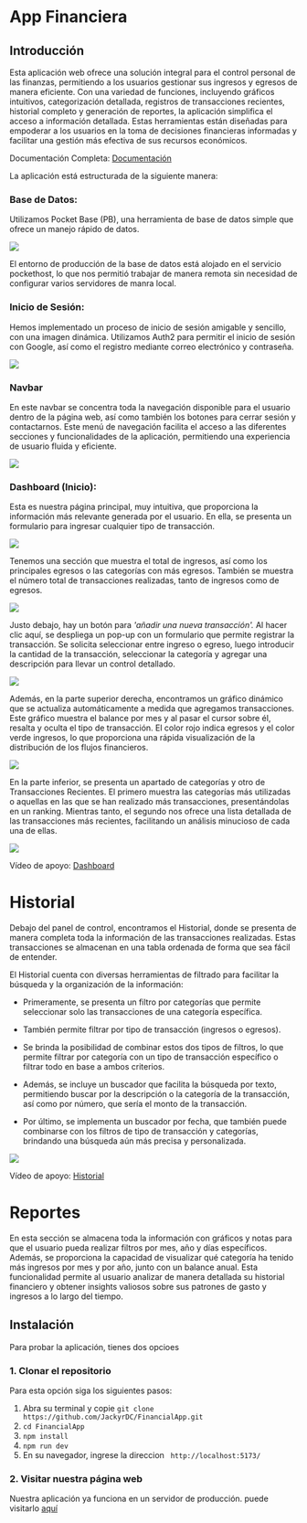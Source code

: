 # App Financiera 
## Introducción
Esta aplicación web ofrece una solución integral para el control personal de las finanzas, permitiendo a los usuarios gestionar sus ingresos y egresos de manera eficiente. Con una variedad de funciones, incluyendo gráficos intuitivos, categorización detallada, registros de transacciones recientes, historial completo y generación de reportes, la aplicación simplifica el acceso a información detallada. Estas herramientas están diseñadas para empoderar a los usuarios en la toma de decisiones financieras informadas y facilitar una gestión más efectiva de sus recursos económicos.

Documentación Completa:
[Documentación](https://docs.google.com/document/d/1mFygPrj6lSseUIzQixMrxu8dPdaocKc4Zx8dSZWR_JU/edit?hl=es "Documentación")

La aplicación está estructurada de la siguiente manera:

### Base de Datos:
Utilizamos Pocket Base (PB), una herramienta de base de datos simple que ofrece un manejo rápido de datos.

![](https://raw.githubusercontent.com/JackyrDC/FinancialApp/main/imagenes/pb.png)

El entorno de producción de la base de datos está alojado en el servicio pockethost, lo que nos permitió trabajar de manera remota sin necesidad de configurar varios servidores de manra local. 

### Inicio de Sesión:
Hemos implementado un proceso de inicio de sesión amigable y sencillo, con una imagen dinámica. Utilizamos Auth2 para permitir el inicio de sesión con Google, así como el registro mediante correo electrónico y contraseña.

![](https://raw.githubusercontent.com/JackyrDC/FinancialApp/961e33ee12caafafa3244c4dc576bee4af7e5ee0/imagenes/Login.png)

### Navbar 
En este navbar se concentra toda la navegación disponible para el usuario dentro de la página web, así como también los botones para cerrar sesión y contactarnos. Este menú de navegación facilita el acceso a las diferentes secciones y funcionalidades de la aplicación, permitiendo una experiencia de usuario fluida y eficiente.

![](https://raw.githubusercontent.com/JackyrDC/FinancialApp/961e33ee12caafafa3244c4dc576bee4af7e5ee0/imagenes/navbar.png)

### Dashboard (Inicio):
Esta es nuestra página principal, muy intuitiva, que proporciona la información más relevante generada por el usuario. En ella, se presenta un formulario para ingresar cualquier tipo de transacción.

![](https://raw.githubusercontent.com/JackyrDC/FinancialApp/961e33ee12caafafa3244c4dc576bee4af7e5ee0/imagenes/inicio.png)

Tenemos una sección que muestra el total de ingresos, así como los principales egresos o las categorías con más egresos. También se muestra el número total de transacciones realizadas, tanto de ingresos como de egresos.

![](https://raw.githubusercontent.com/JackyrDC/FinancialApp/961e33ee12caafafa3244c4dc576bee4af7e5ee0/imagenes/total.png)

Justo debajo, hay un botón para *'añadir una nueva transacción'.* Al hacer clic aquí, se despliega un pop-up con un formulario que permite registrar la transacción. Se solicita seleccionar entre ingreso o egreso, luego introducir la cantidad de la transacción, seleccionar la categoría y agregar una descripción para llevar un control detallado.

![](https://raw.githubusercontent.com/JackyrDC/FinancialApp/961e33ee12caafafa3244c4dc576bee4af7e5ee0/imagenes/formulario.png)

Además, en la parte superior derecha, encontramos un gráfico dinámico que se actualiza automáticamente a medida que agregamos transacciones. Este gráfico muestra el balance por mes y al pasar el cursor sobre él, resalta y oculta el tipo de transacción. El color rojo indica egresos y el color verde ingresos, lo que proporciona una rápida visualización de la distribución de los flujos financieros.

![](https://raw.githubusercontent.com/JackyrDC/FinancialApp/961e33ee12caafafa3244c4dc576bee4af7e5ee0/imagenes/grafica.png)

En la parte inferior, se presenta un apartado de categorías y otro de Transacciones Recientes. El primero muestra las categorías más utilizadas o aquellas en las que se han realizado más transacciones, presentándolas en un ranking. Mientras tanto, el segundo nos ofrece una lista detallada de las transacciones más recientes, facilitando un análisis minucioso de cada una de ellas.

![](https://raw.githubusercontent.com/JackyrDC/FinancialApp/961e33ee12caafafa3244c4dc576bee4af7e5ee0/imagenes/ca-re.png)

Vídeo de apoyo:
[Dashboard](https://drive.google.com/file/d/1o3aHFZplxBGoe2FqO8M_xZzOYe5IDQ5Z/view?t=22 "Dashboard")

# Historial
Debajo del panel de control, encontramos el Historial, donde se presenta de manera completa toda la información de las transacciones realizadas. Estas transacciones se almacenan en una tabla ordenada de forma que sea fácil de entender.

El Historial cuenta con diversas herramientas de filtrado para facilitar la búsqueda y la organización de la información:

- Primeramente, se presenta un filtro por categorías que permite seleccionar solo las transacciones de una categoría específica.

- También permite filtrar por tipo de transacción (ingresos o egresos).

- Se brinda la posibilidad de combinar estos dos tipos de filtros, lo que permite filtrar por categoría con un tipo de transacción específico o filtrar todo en base a ambos criterios.

- Además, se incluye un buscador que facilita la búsqueda por texto, permitiendo buscar por la descripción o la categoría de la transacción, así como por número, que sería el monto de la transacción.

- Por último, se implementa un buscador por fecha, que también puede combinarse con los filtros de tipo de transacción y categorías, brindando una búsqueda aún más precisa y personalizada.

![](https://raw.githubusercontent.com/JackyrDC/FinancialApp/961e33ee12caafafa3244c4dc576bee4af7e5ee0/imagenes/filtros.png)

Vídeo de apoyo:
[Historial](http://https://drive.google.com/file/d/1o3aHFZplxBGoe2FqO8M_xZzOYe5IDQ5Z/view?t=2 "Historial")

# Reportes
En esta sección se almacena toda la información con gráficos y notas para que el usuario pueda realizar filtros por mes, año y días específicos. Además, se proporciona la capacidad de visualizar qué categoría ha tenido más ingresos por mes y por año, junto con un balance anual. Esta funcionalidad permite al usuario analizar de manera detallada su historial financiero y obtener insights valiosos sobre sus patrones de gasto y ingresos a lo largo del tiempo.


## Instalación
Para probar la aplicación, tienes dos opcioes

### 1. Clonar el repositorio

Para esta opción siga los siguientes pasos:
  1. Abra su terminal y copie `git clone https://github.com/JackyrDC/FinancialApp.git`
  2. `cd FinancialApp`
  3. `npm install`
  4. `npm run dev`
  5. En su navegador, ingrese la direccion ` http://localhost:5173/`


### 2. Visitar nuestra página web

Nuestra aplicación ya funciona en un servidor de producción. puede visitarlo [aquí](https://personalfinace.netlify.app/history)
